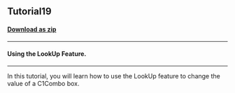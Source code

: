 ## Tutorial19
#### [Download as zip](https://grapecity.github.io/DownGit/#/home?url=https://github.com/GrapeCity/ComponentOne-WinForms-Samples/tree/master/NetFramework\List\VB\Tutorials\Tutorial19)
____
#### Using the LookUp Feature.
____
In this tutorial, you will learn how to use the LookUp feature to change the value of a C1Combo box. 







